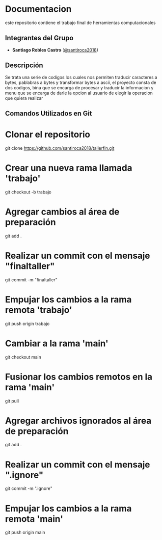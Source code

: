 # Documentacion

este repositorio contiene el trabajo final de herramientas computacionales
## Integrantes del Grupo

- **Santiago Robles Castro** ([@santiroca2018](https://github.com/santiroca2018))

## Descripción

Se trata una serie de codigos los cuales nos permiten traducir caracteres a bytes, pablabras a bytes y transformar bytes a ascii, el proyecto consta de dos codigos, bina que se encarga de procesar y traducir la informacion y menu que se encarga de darle la opcion al usuario de elegir la operacion que quiera realizar
## Comandos Utilizados en Git


# Clonar el repositorio
git clone https://github.com/santiroca2018/tallerfin.git

# Crear una nueva rama llamada 'trabajo'
git checkout -b trabajo

# Agregar cambios al área de preparación
git add .

# Realizar un commit con el mensaje "finaltaller"
git commit -m "finaltaller"

# Empujar los cambios a la rama remota 'trabajo'
git push origin trabajo

# Cambiar a la rama 'main'
git checkout main

# Fusionar los cambios remotos en la rama 'main'
git pull

# Agregar archivos ignorados al área de preparación
git add .

# Realizar un commit con el mensaje ".ignore"
git commit -m ".ignore"

# Empujar los cambios a la rama remota 'main'
git push origin main

